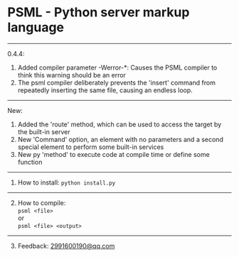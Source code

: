 # PSML - Python server markup language
---
0.4.4: <br>
1. Added compiler parameter -Werror-\*: Causes the PSML compiler to think this warning should be an error
2. The psml compiler deliberately prevents the 'insert' command from repeatedly inserting the same file, causing an endless loop.
---
New: <br>
1. Added the 'route' method, which can be used to access the target by the built-in server
2. New 'Command' option, an element with no parameters and a second special element to perform some built-in services
3. New py 'method' to execute code at compile time or define some function
---
1. How to install: <code>python install.py</code>
---
2. How to compile:<br>
<code>psml &lt;file&gt;</code><br>
or<br>
<code>psml &lt;file&gt; &lt;output&gt;</code>
---
3. Feedback: 2991600190@qq.com
